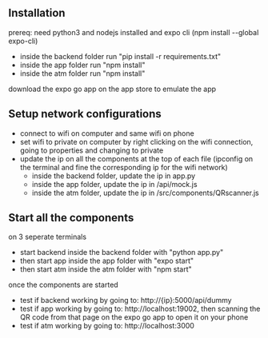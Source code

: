 ## Installation

prereq: need python3 and nodejs installed and expo cli (npm install --global expo-cli)

- inside the backend folder run "pip install -r requirements.txt"
- inside the app folder run "npm install"
- inside the atm folder run "npm install"



download the expo go app on the app store to emulate the app

## Setup network configurations

- connect to wifi on computer and same wifi on phone
- set wifi to private on computer by right clicking on the wifi connection, going to properties and changing to private
- update the ip on all the components at the top of each file (ipconfig on the terminal and fine the corresponding ip for the wifi network)
  - inside the backend folder, update the ip in app.py
  - inside the app folder, update the ip in /api/mock.js
  - inside the atm folder, update the ip in /src/components/QRscanner.js

## Start all the components

on 3 seperate terminals

- start backend inside the backend folder with "python app.py"
- then start app inside the app folder with "expo start"
- then start atm inside the atm folder with "npm start"

once the components are started

- test if backend working by going to: http://{ip}:5000/api/dummy
- test if app working by going to: http://localhost:19002, then scanning the QR code from that page on the expo go app to open it on your phone
- test if atm working by going to: http://localhost:3000
